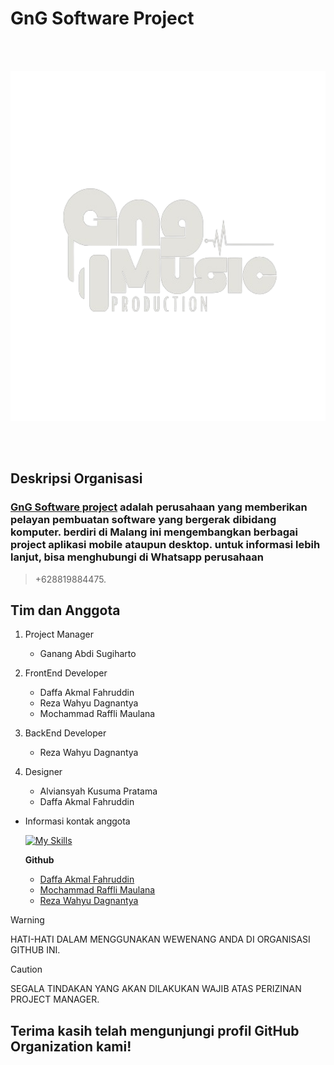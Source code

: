# GnG Software Project
<br>

</br>
<p align="center">
  <img width="550" height="560" src="https://github.com/GnG-Software-Project/.github/blob/main/assets/logo_gng.png">
</p>

<br>

</br>

## Deskripsi Organisasi

### [GnG Software project](https://github.com/GnG-Software-Project) adalah perusahaan yang memberikan pelayan pembuatan software yang bergerak dibidang komputer. berdiri di Malang ini mengembangkan berbagai project aplikasi mobile ataupun desktop. untuk informasi lebih lanjut, bisa menghubungi di Whatsapp perusahaan
> +628819884475.

## Tim dan Anggota

1. Project Manager
   - Ganang Abdi Sugiharto
     
2. FrontEnd Developer
   - Daffa Akmal Fahruddin
   - Reza Wahyu Dagnantya
   - Mochammad Raffli Maulana
     
3. BackEnd Developer
   - Reza Wahyu Dagnantya
     
4. Designer
   - Alviansyah Kusuma Pratama
   - Daffa Akmal Fahruddin
   
* Informasi kontak anggota
  
  [![My Skills](https://skillicons.dev/icons?i=github&perline=3)](https://skillicons.dev)
  
  **Github**
  
  - [Daffa Akmal Fahruddin](https://github.com/DroneVator)
  - [Mochammad Raffli Maulana](https://github.com/Ana2019-431)
  - [Reza Wahyu Dagnantya](https://github.com/RwD31)

> [!WARNING]
> HATI-HATI DALAM MENGGUNAKAN WEWENANG ANDA DI ORGANISASI GITHUB INI.

> [!CAUTION]
> SEGALA TINDAKAN YANG AKAN DILAKUKAN WAJIB ATAS PERIZINAN PROJECT MANAGER.


## Terima kasih telah mengunjungi profil GitHub Organization kami!
